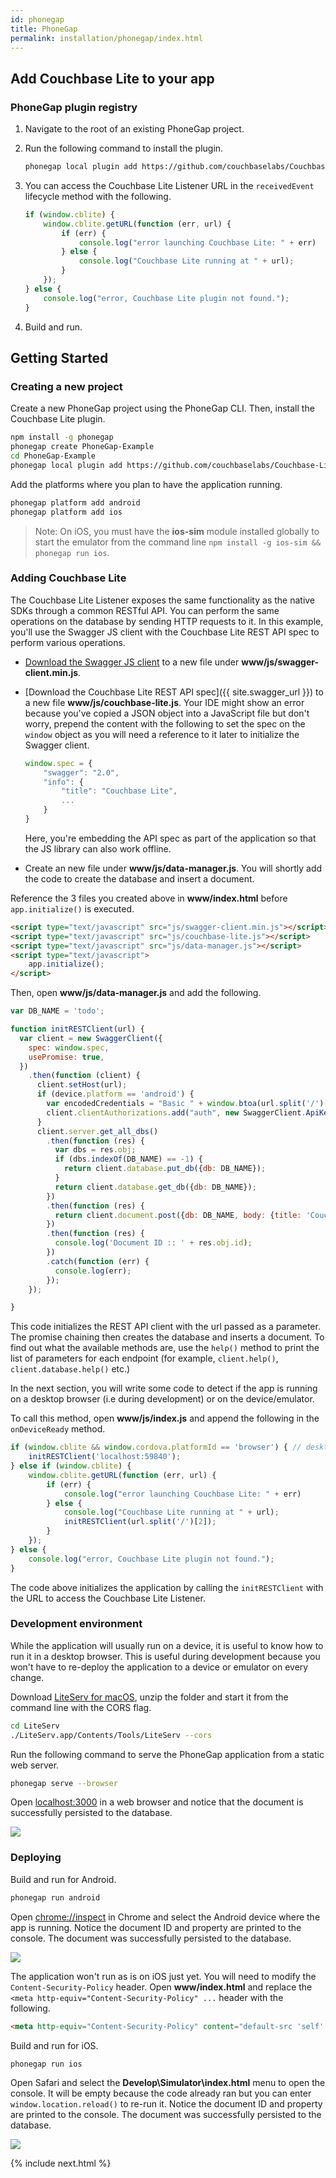 ```yaml
---
id: phonegap
title: PhoneGap
permalink: installation/phonegap/index.html
---
```


## Add Couchbase Lite to your app

### PhoneGap plugin registry

1. Navigate to the root of an existing PhoneGap project.
2. Run the following command to install the plugin.

	```bash
	phonegap local plugin add https://github.com/couchbaselabs/Couchbase-Lite-PhoneGap-Plugin.git
	```
	
3. You can access the Couchbase Lite Listener URL in the `receivedEvent` lifecycle method with the following.

	```javascript
	if (window.cblite) {
		window.cblite.getURL(function (err, url) {
			if (err) {
				console.log("error launching Couchbase Lite: " + err)
			} else {
				console.log("Couchbase Lite running at " + url);
			}
		});
	} else {
		console.log("error, Couchbase Lite plugin not found.");
	}
	```

4. Build and run.

## Getting Started

### Creating a new project

Create a new PhoneGap project using the PhoneGap CLI. Then, install the Couchbase Lite plugin.

```bash
npm install -g phonegap
phonegap create PhoneGap-Example
cd PhoneGap-Example
phonegap local plugin add https://github.com/couchbaselabs/Couchbase-Lite-PhoneGap-Plugin.git
```

Add the platforms where you plan to have the application running.

```bash
phonegap platform add android
phonegap platform add ios
```

> Note: On iOS, you must have the **ios-sim** module installed globally to start the emulator from the command line `npm install -g ios-sim && phonegap run ios`.

### Adding Couchbase Lite

The Couchbase Lite Listener exposes the same functionality as the native SDKs through a common RESTful API. You can perform the same operations on the database by sending HTTP requests to it. In this example, you'll use the Swagger JS client with the Couchbase Lite REST API spec to perform various operations.

- [Download the Swagger JS client](http://couchbase-docs.s3.amazonaws.com/assets/swagger-js/2.x/swagger-client.min.js) to a new file under **www/js/swagger-client.min.js**.
- [Download the Couchbase Lite REST API spec]({{ site.swagger_url }}) to a new file **www/js/couchbase-lite.js**. Your IDE might show an error because you've copied a JSON object into a JavaScript file but don't worry, prepend the content with the following to set the spec on the `window` object as you will need a reference to it later to initialize the Swagger client.

	```javascript
	window.spec = {
		"swagger": "2.0",
		"info": {
			"title": "Couchbase Lite",
			...
		}
	}
	```
  Here, you're embedding the API spec as part of the application so that the JS library can also work offline.
- Create an new file under **www/js/data-manager.js**. You will shortly add the code to create the database and insert a document.
  
Reference the 3 files you created above in **www/index.html** before `app.initialize()` is executed.

```html
<script type="text/javascript" src="js/swagger-client.min.js"></script>
<script type="text/javascript" src="js/couchbase-lite.js"></script>
<script type="text/javascript" src="js/data-manager.js"></script>
<script type="text/javascript">
    app.initialize();
</script>
```

Then, open **www/js/data-manager.js** and add the following.

```javascript
var DB_NAME = 'todo';

function initRESTClient(url) {
  var client = new SwaggerClient({
    spec: window.spec,
    usePromise: true,
  })
    .then(function (client) {
      client.setHost(url);
      if (device.platform == 'android') {
        var encodedCredentials = "Basic " + window.btoa(url.split('/')[1].split('@')[0]);
        client.clientAuthorizations.add("auth", new SwaggerClient.ApiKeyAuthorization('Authorization', encodedCredentials, 'header'));
      }
      client.server.get_all_dbs()
        .then(function (res) {
          var dbs = res.obj;
          if (dbs.indexOf(DB_NAME) == -1) {
            return client.database.put_db({db: DB_NAME});
          }
          return client.database.get_db({db: DB_NAME});
        })
        .then(function (res) {
          return client.document.post({db: DB_NAME, body: {title: 'Couchbase Mobile', sdk: 'PhoneGap'}});
        })
        .then(function (res) {
          console.log('Document ID :: ' + res.obj.id);
        })
        .catch(function (err) {
          console.log(err);
        });
    });

}
```

This code initializes the REST API client with the url passed as a parameter. The promise chaining then creates the database and inserts a document. To find out what the available methods are, use the `help()` method to print the list of parameters for each endpoint (for example, `client.help()`, `client.database.help()` etc.)

In the next section, you will write some code to detect if the app is running on a desktop browser (i.e during development) or on the device/emulator.

To call this method, open **www/js/index.js** and append the following in the `onDeviceReady` method.

```javascript
if (window.cblite && window.cordova.platformId == 'browser') { // desktop browser, development only.
	initRESTClient('localhost:59840');
} else if (window.cblite) {
	window.cblite.getURL(function (err, url) {
		if (err) {
			console.log("error launching Couchbase Lite: " + err)
		} else {
			console.log("Couchbase Lite running at " + url);
			initRESTClient(url.split('/')[2]);
		}
	});
} else {
	console.log("error, Couchbase Lite plugin not found.");
}
```

The code above initializes the application by calling the `initRESTClient` with the URL to access the Couchbase Lite Listener.

### Development environment

While the application will usually run on a device, it is useful to know how to run it in a desktop browser. This is useful during development because you won't have to re-deploy the application to a device or emulator on every change.

Download [LiteServ for macOS](https://cl.ly/1d1k261T3d2s/LiteServ.zip), unzip the folder and start it from the command line with the CORS flag.

```bash
cd LiteServ
./LiteServ.app/Contents/Tools/LiteServ --cors
```

Run the following command to serve the PhoneGap application from a static web server.

```bash
phonegap serve --browser
```

Open [localhost:3000](http://localhost:3000/) in a web browser and notice that the document is successfully persisted to the database.

![](../img/web-browser.png)

### Deploying

Build and run for Android.

```bash
phonegap run android
```

Open [chrome://inspect](chrome://inspect) in Chrome and select the Android device where the app is running. Notice the document ID and property are printed to the console. The document was successfully persisted to the database.

![](../img/phonegap-console-android.png)

The application won't run as is on iOS just yet. You will need to modify the `Content-Security-Policy` header. Open **www/index.html** and replace the `<meta http-equiv="Content-Security-Policy" ...` header with the following.

```html
<meta http-equiv="Content-Security-Policy" content="default-src 'self' gap://ready file://* *; style-src 'self' 'unsafe-inline'; script-src 'self' 'unsafe-inline' 'unsafe-eval'">
```
 
Build and run for iOS.

```bash
phonegap run ios
```

Open Safari and select the **Develop\Simulator\index.html** menu to open the console. It will be empty because the code already ran but you can enter `window.location.reload()` to re-run it. Notice the document ID and property are printed to the console. The document was successfully persisted to the database.

![](../img/phonegap-console-ios.png)

{% include next.html %}